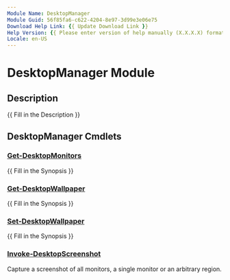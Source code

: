 ```yaml
---
Module Name: DesktopManager
Module Guid: 56f85fa6-c622-4204-8e97-3d99e3e06e75
Download Help Link: {{ Update Download Link }}
Help Version: {{ Please enter version of help manually (X.X.X.X) format }}
Locale: en-US
---
```


# DesktopManager Module
## Description
{{ Fill in the Description }}

## DesktopManager Cmdlets
### [Get-DesktopMonitors](Get-DesktopMonitors.md)
{{ Fill in the Synopsis }}

### [Get-DesktopWallpaper](Get-DesktopWallpaper.md)
{{ Fill in the Synopsis }}

### [Set-DesktopWallpaper](Set-DesktopWallpaper.md)
{{ Fill in the Synopsis }}

### [Invoke-DesktopScreenshot](Invoke-DesktopScreenshot.md)
Capture a screenshot of all monitors, a single monitor or an arbitrary region.

